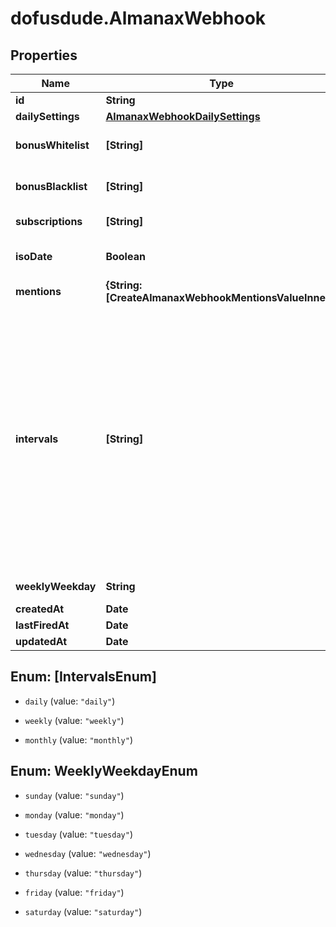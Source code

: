 # dofusdude.AlmanaxWebhook

## Properties

Name | Type | Description | Notes
------------ | ------------- | ------------- | -------------
**id** | **String** |  | [optional] 
**dailySettings** | [**AlmanaxWebhookDailySettings**](AlmanaxWebhookDailySettings.md) |  | [optional] 
**bonusWhitelist** | **[String]** | Only post when these bonuses come up. From all available bonuses (ids) from /dofus3/meta/{language}/almanax/bonuses. | [optional] 
**bonusBlacklist** | **[String]** | Skip the day when these bonuses come up. From all available bonuses (ids) from /dofus3/meta/{language}/almanax/bonuses | [optional] 
**subscriptions** | **[String]** | Get the available subscriptions with /meta/webhooks/almanax | [optional] 
**isoDate** | **Boolean** | If false, it will use common local time formats and weekday translations. If true, the format is YYYY-MM-DD. | [optional] [default to false]
**mentions** | **{String: [CreateAlmanaxWebhookMentionsValueInner]}** | Almanax bonus ids mapped to array of mentions. | [optional] 
**intervals** | **[String]** | - Daily posts each day, filtering with Black/Whitelist and mentions are applied daily. - Weekly posts the next 7 days (excluding the posting day) once per week at the specified time. With only weekly selected, of all mentions, only prior notices will come through daily. The 7 day preview gets filtered by the Black/Whitelist. - Monthly posts a preview of the next month from first to last date. The post will be on the last day of a month (ignoring day of the week) at the specified time. Mentions and filtering works like weekly. The biggest difference between daily and the other two is that daily always posts the current day while monthly and weekly only show future days. You can always combine the intervals by selecting multiple intervals for one hook or create multiple hooks for the same channel with different settings to get every highly specific combination you want. | [optional] 
**weeklyWeekday** | **String** | When to post the weekly preview at the specified time. | [optional] 
**createdAt** | **Date** |  | [optional] 
**lastFiredAt** | **Date** |  | [optional] 
**updatedAt** | **Date** |  | [optional] 



## Enum: [IntervalsEnum]


* `daily` (value: `"daily"`)

* `weekly` (value: `"weekly"`)

* `monthly` (value: `"monthly"`)





## Enum: WeeklyWeekdayEnum


* `sunday` (value: `"sunday"`)

* `monday` (value: `"monday"`)

* `tuesday` (value: `"tuesday"`)

* `wednesday` (value: `"wednesday"`)

* `thursday` (value: `"thursday"`)

* `friday` (value: `"friday"`)

* `saturday` (value: `"saturday"`)




